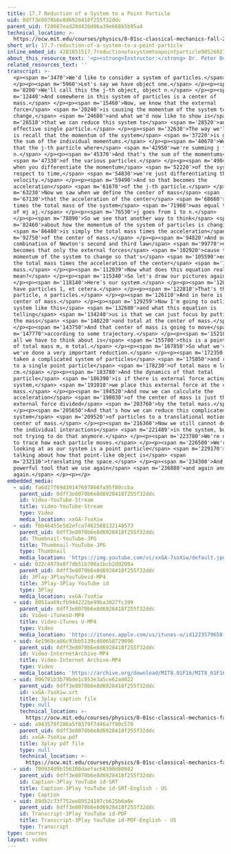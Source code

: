 ```yaml
---
title: 17.7 Reduction of a System to a Point Particle
uid: 0dff3e8070b6e8d6928418f255f32ddc
parent_uid: f28687ead20d420d06a39e668b5b95a4
technical_location: >-
  https://ocw.mit.edu/courses/physics/8-01sc-classical-mechanics-fall-2016/week-5-momentum-and-impulse/17.7-reduction-of-a-system-to-a-point-particle/17.7-reduction-of-a-system-to-a-point-particle
short_url: 17.7-reduction-of-a-system-to-a-point-particle
inline_embed_id: 4281851517.7reductionofasystemtoapointparticle98526027
about_this_resource_text: '<p><strong>Instructor:</strong> Dr. Peter Dourmashkin</p>'
related_resources_text: ''
transcript: >-
  <p><span m='3470'>We'd like to consider a system of particles.</span>
  </p><p><span m='5960'>Let's say we have object one.</span> </p><p><span
  m='8200'>We'll call this the j-th object, object n.</span> </p><p><span
  m='12440'>And somewhere in this system of particles is a center of
  mass.</span> </p><p><span m='15460'>Now, we know that the external
  force</span> <span m='20240'>is causing the momentum of the system to
  change,</span> <span m='24680'>and what we'd now like to show is</span> <span
  m='26510'>that we can reduce this system to</span> <span m='28520'>an
  effective single particle.</span> </p><p><span m='32630'>The way we'll do that
  is recall that the momentum of the system</span> <span m='37220'>is given by
  the sum of the individual momentums.</span> </p><p><span m='40670'>We'll call
  that the j-th particle where</span> <span m='42950'>we're summing j from 1 to
  n.</span> </p><p><span m='45370'>And that's the sum of the momentums</span>
  <span m='47330'>of the various particles.</span> </p><p><span m='49040'>Now
  when you differentiate the momentum</span> <span m='52220'>of the system with
  respect to time,</span> <span m='54830'>we're just differentiating the
  velocity.</span> </p><p><span m='59490'>And so that becomes the
  acceleration</span> <span m='61670'>of the j-th particle.</span> </p><p><span
  m='63230'>Now we saw when we define the center of mass</span> <span
  m='67130'>that the acceleration of the center</span> <span m='68660'>of mass
  times the total mass of the system</span> <span m='71960'>was equal to the sum
  of mj aj.</span> </p><p><span m='76530'>j goes from 1 to n.</span>
  </p><p><span m='78890'>So we see that another way to think</span> <span
  m='82460'>about how the momentum of the system of particles is changing</span>
  <span m='86480'>is simply the total mass times the acceleration</span> <span
  m='92750'>of the center of mass.</span> </p><p><span m='94820'>And our
  combination of Newton's second and third law</span> <span m='99770'>now
  becomes that only the external forces</span> <span m='102920'>cause the
  momentum of the system to change so that's</span> <span m='105590'>equal to
  the total mass times the acceleration of the center</span> <span m='110960'>of
  mass.</span> </p><p><span m='112039'>Now what does this equation really
  mean?</span> </p><p><span m='115340'>So let's draw our pictures again.</span>
  </p><p><span m='118140'>Here's our system.</span> </p><p><span m='120140'>We
  have particles 1, et cetera.</span> </p><p><span m='122810'>That's the j-th
  particle, n particles.</span> </p><p><span m='126110'>And in here is the
  center of mass.</span> </p><p><span m='129259'>Now I'm going to outline my
  system like this</span> <span m='132680'>and what this equation is
  telling</span> <span m='134240'>us is that we can just focus by putting all of
  the mass</span> <span m='140220'>and total at the center of mass.</span>
  </p><p><span m='143750'>And that center of mass is going to move</span> <span
  m='147770'>according to some trajectory.</span> </p><p><span m='152180'>And
  all we have to think about is</span> <span m='155780'>this is a point particle
  of total mass m, m total.</span> </p><p><span m='167850'>So what we've done is
  we've done a very important reduction.</span> </p><p><span m='172350'>We've
  taken a complicated system of particles</span> <span m='175050'>and reduced it
  to a single point particle</span> <span m='178230'>of total mass m located at
  cm.</span> </p><p><span m='183780'>And the dynamics of that total
  particle</span> <span m='186390'>is if there is external force acting on this
  system,</span> <span m='191010'>we place this external force at the center of
  mass.</span> </p><p><span m='194520'>And now we can calculate the
  acceleration</span> <span m='198030'>of the center of mass is just that
  external force divided</span> <span m='203760'>by the total mass.</span>
  </p><p><span m='205650'>And that's how we can reduce this complicated
  system</span> <span m='209520'>of particles to a translational motion of the
  center of mass.</span> </p><p><span m='216360'>Now we still cannot describe
  the individual interactions</span> <span m='221489'>in the system, but we're
  not trying to do that anymore.</span> </p><p><span m='223780'>We're not trying
  to trace how each particle moves.</span> </p><p><span m='226500'>We're just
  looking at as our system is a point particle</span> <span m='229170'>and
  talking about how that point-like object is</span> <span
  m='232110'>translating the space.</span> </p><p><span m='234300'>And this is a
  powerful tool that we use again</span> <span m='236880'>and again and
  again.</span> </p><p></p>
embedded_media:
  - uid: fa6d27f69d39147697866fa95f80ccba
    parent_uid: 0dff3e8070b6e8d6928418f255f32ddc
    id: Video-YouTube-Stream
    title: Video-YouTube-Stream
    type: Video
    media_location: xxGA-7soXiw
  - uid: fbb46455e5d2efca7462580132148573
    parent_uid: 0dff3e8070b6e8d6928418f255f32ddc
    id: Thumbnail-YouTube-JPG
    title: Thumbnail-YouTube-JPG
    type: Thumbnail
    media_location: 'https://img.youtube.com/vi/xxGA-7soXiw/default.jpg'
  - uid: 022c4879a8f7db51b708a1bcb2dd208a
    parent_uid: 0dff3e8070b6e8d6928418f255f32ddc
    id: 3Play-3PlayYouTubeid-MP4
    title: 3Play-3Play YouTube id
    type: 3Play
    media_location: xxGA-7soXiw
  - uid: 8051aa69cfb944222be99ba3027fc399
    parent_uid: 0dff3e8070b6e8d6928418f255f32ddc
    id: Video-iTunesU-MP4
    title: Video-iTunes U-MP4
    type: Video
    media_location: 'https://itunes.apple.com/us/itunes-u/id1223579658'
  - uid: 4e1969ca86c93bb5139cd60650729096
    parent_uid: 0dff3e8070b6e8d6928418f255f32ddc
    id: Video-InternetArchive-MP4
    title: Video-Internet Archive-MP4
    type: Video
    media_location: 'https://archive.org/download/MIT8.01F16/MIT8_01F16_L17v06_360p.mp4'
  - uid: 006781b3b79bde1c953e3a5ce62a4022
    parent_uid: 0dff3e8070b6e8d6928418f255f32ddc
    id: xxGA-7soXiw.srt
    title: 3play caption file
    type: null
    technical_location: >-
      https://ocw.mit.edu/courses/physics/8-01sc-classical-mechanics-fall-2016/week-5-momentum-and-impulse/17.7-reduction-of-a-system-to-a-point-particle/17.7-reduction-of-a-system-to-a-point-particle/xxGA-7soXiw.srt
  - uid: a943570f286a5f0379f7d46a7f80c570
    parent_uid: 0dff3e8070b6e8d6928418f255f32ddc
    id: xxGA-7soXiw.pdf
    title: 3play pdf file
    type: null
    technical_location: >-
      https://ocw.mit.edu/courses/physics/8-01sc-classical-mechanics-fall-2016/week-5-momentum-and-impulse/17.7-reduction-of-a-system-to-a-point-particle/17.7-reduction-of-a-system-to-a-point-particle/xxGA-7soXiw.pdf
  - uid: 709934d9b156108daefac68390d80982
    parent_uid: 0dff3e8070b6e8d6928418f255f32ddc
    id: Caption-3Play YouTube id-SRT
    title: Caption-3Play YouTube id-SRT-English - US
    type: Caption
  - uid: 89db2c73f752ee89524107cb625b6a0e
    parent_uid: 0dff3e8070b6e8d6928418f255f32ddc
    id: Transcript-3Play YouTube id-PDF
    title: Transcript-3Play YouTube id-PDF-English - US
    type: Transcript
type: courses
layout: video
---
```

